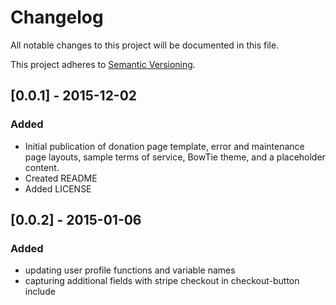 # Changelog

All notable changes to this project will be documented in this file.

This project adheres to [Semantic Versioning](http://semver.org/).

## [0.0.1] - 2015-12-02
### Added
- Initial publication of donation page template, error and maintenance page layouts, sample terms of service, BowTie theme, and a placeholder content.
- Created README
- Added LICENSE

## [0.0.2] - 2015-01-06
### Added
- updating user profile functions and variable names
- capturing additional fields with stripe checkout in checkout-button include
